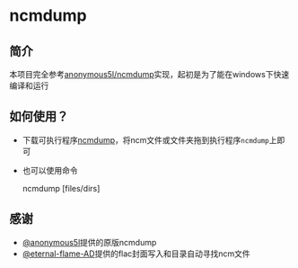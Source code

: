 # ncmdump

## 简介

本项目完全参考[anonymous5l/ncmdump](https://github.com/anonymous5l/ncmdump)实现，起初是为了能在windows下快速编译和运行

## 如何使用？

- 下载可执行程序[ncmdump](https://github.com/yoki123/ncmdump/releases)，将ncm文件或文件夹拖到执行程序`ncmdump`上即可
- 也可以使用命令

    ncmdump [files/dirs]

## 感谢

- [@anonymous5l](https://github.com/anonymous5l)提供的原版ncmdump
- [@eternal-flame-AD](https://github.com/eternal-flame-AD)提供的flac封面写入和目录自动寻找ncm文件
